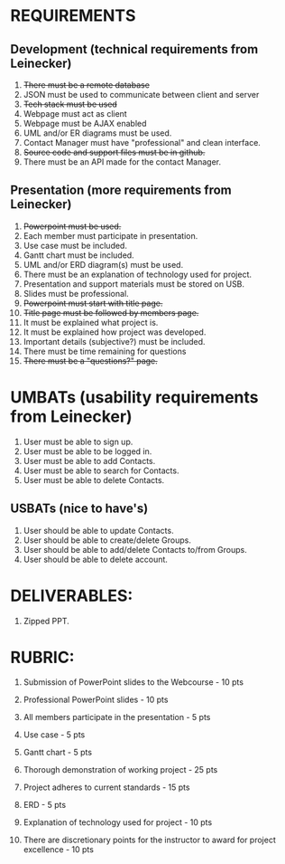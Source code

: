 # REQUIREMENTS
## Development (technical requirements from Leinecker)
  1. ~~There must be a remote database~~
  2. JSON must be used to communicate between client and server
  3. ~~Tech stack must be used~~
  4. Webpage must act as client
  5. Webpage must be AJAX enabled
  6. UML and/or ER diagrams  must be used.
  7. Contact Manager must have "professional" and clean interface.
  8. ~~Source code and support files must be in github.~~
  9. There must be an API made for the contact Manager.

## Presentation (more requirements from Leinecker)
  1. ~~Powerpoint must be used.~~
  2. Each member must participate in presentation.
  3. Use case must be included.
  4. Gantt chart must be included.
  5. UML and/or ERD  diagram(s) must be used.
  6. There must be an explanation of technology used for project.
  7. Presentation and support materials must be stored on USB.
  8. Slides must be professional.
  9. ~~Powerpoint must start with title page.~~
  10. ~~Title page must be followed by members page.~~
  11. It must be explained what project is.
  12. It must be explained how project was developed.
  13. Important details (subjective?) must be included.
  14. There must be time remaining for questions
  15. ~~There must be a "questions?" page.~~



# UMBATs (usability requirements from Leinecker)
  1. User must be able to sign up.
  1. User must be able to be logged in.
  1. User must be able to add Contacts.
  1. User must be able to search for Contacts.
  1. User must be able to delete Contacts.

## USBATs (nice to have's)
  1. User should be able to update Contacts.
  1. User should be able to create/delete Groups.
  1. User should be able to add/delete Contacts to/from Groups.
  1. User should be able to delete account.



# DELIVERABLES:
  1. Zipped PPT.

# RUBRIC:
  1. Submission of PowerPoint slides to the Webcourse - 10 pts

  2. Professional PowerPoint slides - 10 pts
  3. All members participate in the presentation - 5 pts
  4. Use case - 5 pts
  5. Gantt chart - 5 pts
  6. Thorough demonstration of working project - 25 pts
  7. Project adheres to current standards - 15 pts
  8. ERD - 5 pts
  9. Explanation of technology used for project - 10 pts
  10. There are discretionary points for the instructor to award for project excellence - 10 pts
